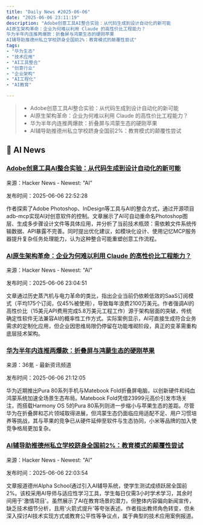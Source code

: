 ```yaml
---
title: "Daily News #2025-06-06"
date: "2025-06-06 23:11:19"
description: "Adobe创意工具AI整合实验：从代码生成到设计自动化的新可能
AI原生架构革命：企业为何难以利用 Claude 的高性价比工程能力？
华为半年内连推两爆款：折叠屏与鸿蒙生态的硬刚苹果
AI辅导助推德州私立学校跻身全国前2%：教育模式的颠覆性尝试"
tags: 
- "华为生态"
- "技术应用"
- "AI工具整合"
- "创意行业"
- "企业架构"
- "AI工程化"
- "AI教育"

---
```


> - Adobe创意工具AI整合实验：从代码生成到设计自动化的新可能
> - AI原生架构革命：企业为何难以利用 Claude 的高性价比工程能力？
> - 华为半年内连推两爆款：折叠屏与鸿蒙生态的硬刚苹果
> - AI辅导助推德州私立学校跻身全国前2%：教育模式的颠覆性尝试

## 🤖 AI News

### [Adobe创意工具AI整合实验：从代码生成到设计自动化的新可能](https://www.mikechambers.com/blog/post/2025-06-06-exploring-ai-integration-with-adobe-photoshop-indesign-and-premiere-pro/)

来源：Hacker News - Newest: "AI"

发布时间：2025-06-06 22:52:28

作者探索了Adobe Photoshop、InDesign等工具与AI的整合方式，通过开源项目adb-mcp实现AI对创意软件的控制。文章展示了AI可自动重命名Photoshop图层、生成多步骤设计文件等具体应用，并分析了当前技术瓶颈：需依赖文件系统传输数据、API暴露不完善。同时提出优化建议，如模块化设计、使用记忆MCP服务器提升复杂任务处理能力，认为这种整合可能重塑创意工作流程。

### [AI原生架构革命：企业为何难以利用 Claude 的高性价比工程能力？](https://softwarecentury.com/blog/architecture)

来源：Hacker News - Newest: "AI"

发布时间：2025-06-06 23:04:51

文章通过历史蒸汽机与电力革命的类比，指出企业当前仍依赖低效的SaaS订阅模式（平均175个订阅，仅45%被使用），导致每年浪费2100万美元。作者强调AI的高性价比（15美元API费用完成5.8万美元工程工作）源于架构层面的突破，传统确定性软件无法兼容AI的概率性工作方式。实际案例显示，AI可直接生成符合业务需求的定制化应用，但企业因思维局限仍停留在功能堆砌阶段，真正的变革需重构底层技术架构。

### [华为半年内连推两爆款：折叠屏与鸿蒙生态的硬刚苹果](https://www.36kr.com/p/3324838568830473)

来源：36氪 - 最新资讯频道

发布时间：2025-06-06 21:12:05

华为近期推出Pura 80系列手机与Matebook Fold折叠屏电脑，以创新硬件和纯血鸿蒙系统加速全场景生态布局。Matebook Fold凭借23999元高价引发市场关注，而搭载Harmony OS 5的Pura 80系列则进一步缩小与苹果生态的差距。尽管华为在折叠屏和芯片领域取得进展，但鸿蒙生态仍面临应用适配不足、用户习惯培养等挑战，其与苹果的竞争已从硬件延伸至软件与生态协同，小米等品牌的加入使竞争格局更加复杂。

### [AI辅导助推德州私立学校跻身全国前2%：教育模式的颠覆性尝试](https://www.foxnews.com/media/texas-private-schools-use-ai-tutor-rockets-student-test-scores-top-2-country)

来源：Hacker News - Newest: "AI"

发布时间：2025-06-06 22:03:54

文章报道德州Alpha School通过引入AI辅导系统，使学生测试成绩跃居全国前2%。该校采用AI导师与适应性学习工具，学生每日仅需3小时学术学习，其余时间用于'激情项目'。虽然展示了AI在教育场景的潜力，但整体内容偏向新闻宣传，缺乏技术细节分析，且用'火箭式提升'等夸张表述。作者指出教师角色转变，但未深入探讨AI技术实现方式或教育公平性等争议点，属于典型的技术应用案例报道。
